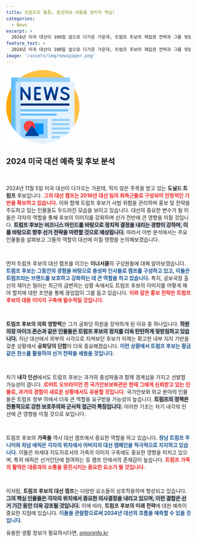 ```yaml
---
title: 트럼프호 돌풍… 충성파와 아들들 정치적 핵심!
categories:
  - News
excerpt: >
  2024년 미국 대선이 100일 앞으로 다가온 가운데, 트럼프 후보의 재집권 전략과 그를 뒷받침하는 이너서클이 주목받고 있다. 암살 시도와 바이든의 사퇴가 더해지며 긴장감이 고조된 상황, 과거 혈맹의 결집과 가족들의 활약이 트럼프 캠프를 더욱 견고하게 만들고 있다.
feature_text: >
  2024년 미국 대선이 100일 앞으로 다가온 가운데, 트럼프 후보의 재집권 전략과 그를 뒷받침하는 이너서클이 주목받고 있다. 암살 시도와 바이든의 사퇴가 더해지며 긴장감이 고조된 상황, 과거 혈맹의 결집과 가족들의 활약이 트럼프 캠프를 더욱 견고하게 만들고 있다.
image: '/assets/img/newspaper.png'
---
```


<p><img src="/assets/img/newspaper.png" alt="kimp 속보" /></p>

<h2 data-ke-size="size26">2024 미국 대선 예측 및 후보 분석</h2>

<p data-ke-size="size16">&nbsp;</p>

<p>2024년 11월 5일 미국 대선이 다가오는 가운데, 적지 않은 주목을 받고 있는 <strong>도널드 트럼프</strong> 후보입니다. <b><span style="color: #ee2323;">그의 대선 캠프는 2016년 대선 팀의 최측근들로 구성되어 안정적인 기반을 확보하고 있습니다.</span></b> 이와 함께 트럼프 후보가 사법 위험을 관리하며 홍보 및 전략을 주도하고 있는 인물들도 두드러진 모습을 보이고 있습니다. 대선의 중요한 변수가 될 이들은 각자의 역할을 통해 후보의 이미지를 강화하며 선거 전반에 큰 영향을 미칠 것입니다. <b><span style="background-color: #21538527;">트럼프 후보는 비즈니스 마인드를 바탕으로 정치적 결정을 내리는 경향이 강하며, 이를 바탕으로 향후 선거 전략을 마련할 것으로 예상됩니다.</span></b> 따라서 이번 분석에서는 주요 인물들을 살펴보고 그들의 역할이 대선에 미칠 영향을 논의해보겠습니다.</p>

<p data-ke-size="size16">&nbsp;</p>

<p>먼저 트럼프 후보의 대선 캠프를 이끄는 <strong>이너서클</strong>의 구성원들에 대해 알아보겠습니다. <b><span style="color: #1a5490;">트럼프 후보는 그동안의 경험을 바탕으로 충성파 인사들로 캠프를 구성하고 있고, 이들은 트럼프라는 브랜드를 보호하고 강화하는 데 큰 역할을 하고 있습니다.</span></b> 특히, 공보국장 출신의 제이슨 밀러는 최근의 급변하는 상황 속에서도 트럼프 후보의 이미지를 어떻게 해야 할지에 대한 조언을 통해 끊임없이 그를 돕고 있습니다. <b><span style="color: #ee2323;">이와 같은 홍보 전략은 트럼프 후보의 대중 이미지 구축에 필수적일 것입니다.</span></b></p>

<p data-ke-size="size16">&nbsp;</p>

<p><strong>트럼프 후보의 의회 영향력</strong>은 그가 공화당 하원을 장악하게 된 이유 중 하나입니다. <b><span style="background-color: #21538527;">하원 의장 마이크 존슨과 같은 인물들은 트럼프 후보의 정치를 더욱 탄탄하게 뒷받침하고 있습니다.</span></b> 지난 대선에서 외부의 시각으로 지켜보던 후보가 이제는 확고한 내부 지지 기반을 갖춘 상황에서 <strong>공화당의 단합</strong>이 더욱 중요해졌습니다. <b><span style="color: #1a5490;">이런 상황에서 트럼프 후보는 황금 같은 찬스를 활용하여 선거 전략을 세웠을 것입니다.</span></b></p>

<p data-ke-size="size16">&nbsp;</p>

<p>차기 <strong>내각 인선</strong>에서도 트럼프 후보는 과거의 충성파들과 함께 경계심을 가지고 선발할 가능성이 큽니다. <b><span style="color: #ee2323;">로버트 오브라이언 전 국가안보보좌관은 현재 그에게 신뢰받고 있는 인물로, 과거의 경험이 새로운 상황에서도 유용할 것입니다.</span></b> 국가안보와 외교 분야의 인물들은 트럼프 정부 하에서 더욱 큰 역할을 요구받을 가능성이 높습니다. <b><span style="background-color: #21538527;">트럼프의 정책은 전통적으로 강한 보호주의와 군사적 접근이 특징입니다.</span></b> 이러한 기조는 차기 내각의 인선에 큰 영향을 미칠 것으로 보입니다.</p>

<p data-ke-size="size16">&nbsp;</p>

<p>트럼프 후보의 <strong>가족들</strong> 역시 대선 캠프에서 중요한 역할을 하고 있습니다. <b><span style="color: #1a5490;">장남 트럼프 주니어와 차남 에릭은 각자의 위치에서 아버지의 대선 캠페인을 적극적으로 지지하고 있습니다.</span></b> 이들은 차세대 지도자로서의 가족의 이미지 구축에도 중요한 영향을 미치고 있으며, 특히 에릭은 선거인단에 참여하는 등 캠프 안에서의 존재감이 높습니다. <b><span style="color: #ee2323;">트럼프 가족의 활약은 대중과의 소통을 증진시키는 중요한 요소가 될 것입니다.</span></b></p>

<p data-ke-size="size16">&nbsp;</p>

<p>이처럼, <strong>트럼프 후보의 대선 캠프</strong>는 다양한 요소들이 상호작용하며 형성되고 있습니다. <b><span style="background-color: #21538527;">그의 핵심 인물들은 각자의 위치에서 중요한 의사결정을 내리고 있으며, 이런 결합은 선거 기간 동안 더욱 강조될 것입니다.</span></b> 이에 따라, <strong>트럼프 후보의 미래 전략</strong>에 대한 예측이 중요한 지점에 있습니다. <b><span style="color: #1a5490;">이들을 관찰함으로써 2024년 대선의 흐름을 예측할 수 있을 것입니다.</span></b></p>
유용한 생활 정보가 필요하시다면, <a href="https://onioninfo.kr" rel="dofollow">onioninfo.kr</a>


